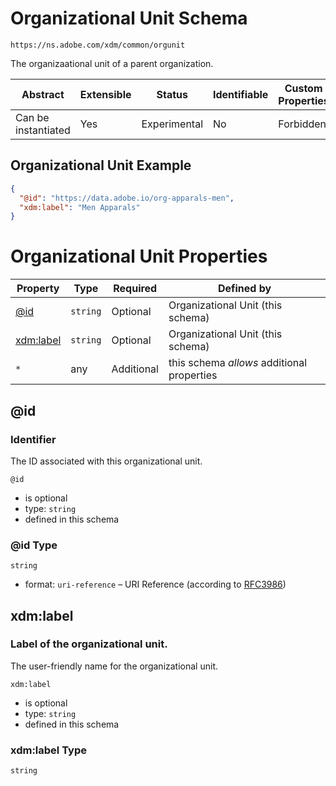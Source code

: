 
# Organizational Unit Schema

```
https://ns.adobe.com/xdm/common/orgunit
```

The organizaational unit of a parent organization.

| Abstract | Extensible | Status | Identifiable | Custom Properties | Additional Properties | Defined In |
|----------|------------|--------|--------------|-------------------|-----------------------|------------|
| Can be instantiated | Yes | Experimental | No | Forbidden | Permitted | [common/orgunit.schema.json](common/orgunit.schema.json) |

## Organizational Unit Example
```json
{
  "@id": "https://data.adobe.io/org-apparals-men",
  "xdm:label": "Men Apparals"
}
```

# Organizational Unit Properties

| Property | Type | Required | Defined by |
|----------|------|----------|------------|
| [@id](#id) | `string` | Optional | Organizational Unit (this schema) |
| [xdm:label](#xdmlabel) | `string` | Optional | Organizational Unit (this schema) |
| `*` | any | Additional | this schema *allows* additional properties |

## @id
### Identifier

The ID associated with this organizational unit.

`@id`
* is optional
* type: `string`
* defined in this schema

### @id Type


`string`
* format: `uri-reference` – URI Reference (according to [RFC3986](https://tools.ietf.org/html/rfc3986))






## xdm:label
### Label of the organizational unit.

The user-friendly name for the organizational unit.

`xdm:label`
* is optional
* type: `string`
* defined in this schema

### xdm:label Type


`string`





